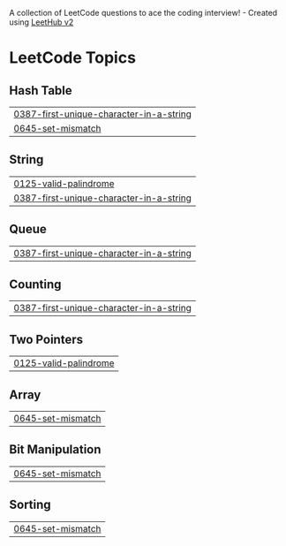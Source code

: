 A collection of LeetCode questions to ace the coding interview! - Created using [LeetHub v2](https://github.com/arunbhardwaj/LeetHub-2.0)
<!---LeetCode Topics Start-->
# LeetCode Topics
## Hash Table
|  |
| ------- |
| [0387-first-unique-character-in-a-string](https://github.com/toufiq-dev/leetcode-practices/tree/master/0387-first-unique-character-in-a-string) |
| [0645-set-mismatch](https://github.com/toufiq-dev/leetcode-practices/tree/master/0645-set-mismatch) |
## String
|  |
| ------- |
| [0125-valid-palindrome](https://github.com/toufiq-dev/leetcode-practices/tree/master/0125-valid-palindrome) |
| [0387-first-unique-character-in-a-string](https://github.com/toufiq-dev/leetcode-practices/tree/master/0387-first-unique-character-in-a-string) |
## Queue
|  |
| ------- |
| [0387-first-unique-character-in-a-string](https://github.com/toufiq-dev/leetcode-practices/tree/master/0387-first-unique-character-in-a-string) |
## Counting
|  |
| ------- |
| [0387-first-unique-character-in-a-string](https://github.com/toufiq-dev/leetcode-practices/tree/master/0387-first-unique-character-in-a-string) |
## Two Pointers
|  |
| ------- |
| [0125-valid-palindrome](https://github.com/toufiq-dev/leetcode-practices/tree/master/0125-valid-palindrome) |
## Array
|  |
| ------- |
| [0645-set-mismatch](https://github.com/toufiq-dev/leetcode-practices/tree/master/0645-set-mismatch) |
## Bit Manipulation
|  |
| ------- |
| [0645-set-mismatch](https://github.com/toufiq-dev/leetcode-practices/tree/master/0645-set-mismatch) |
## Sorting
|  |
| ------- |
| [0645-set-mismatch](https://github.com/toufiq-dev/leetcode-practices/tree/master/0645-set-mismatch) |
<!---LeetCode Topics End-->